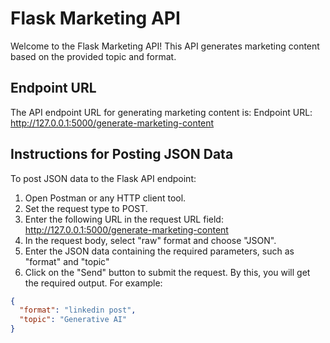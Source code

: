 # Flask Marketing API

Welcome to the Flask Marketing API! This API generates marketing content based on the provided topic and format.

## Endpoint URL
The API endpoint URL for generating marketing content is:
Endpoint URL: http://127.0.0.1:5000/generate-marketing-content


## Instructions for Posting JSON Data

To post JSON data to the Flask API endpoint:

1. Open Postman or any HTTP client tool.
2. Set the request type to POST.
3. Enter the following URL in the request URL field: http://127.0.0.1:5000/generate-marketing-content
4. In the request body, select "raw" format and choose "JSON".
5. Enter the JSON data containing the required parameters, such as "format" and "topic"
6.  Click on the "Send" button to submit the request.
By this, you will get the required output.
 For example:
```json
{
  "format": "linkedin post",
  "topic": "Generative AI"
}


